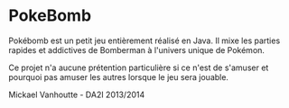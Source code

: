 PokeBomb
========

Pokébomb est un petit jeu entièrement réalisé en Java.
Il mixe les parties rapides et addictives de Bomberman
à l'univers unique de Pokémon.

Ce projet n'a aucune prétention particulière si ce n'est
de s'amuser et pourquoi pas amuser les autres lorsque 
le jeu sera jouable.



Mickael Vanhoutte - DA2I 2013/2014
